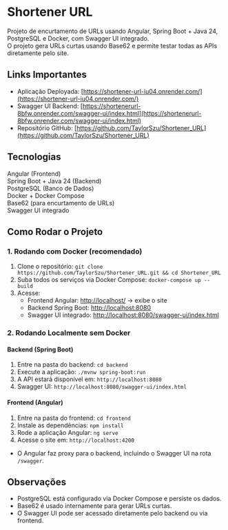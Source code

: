 # Shortener URL

Projeto de encurtamento de URLs usando Angular, Spring Boot + Java 24, PostgreSQL e Docker, com Swagger UI integrado.  
O projeto gera URLs curtas usando Base62 e permite testar todas as APIs diretamente pelo site.

## Links Importantes

- Aplicação Deployada: [https://shortener-url-iu04.onrender.com/](https://shortener-url-iu04.onrender.com/)  
- Swagger UI Backend: [https://shortenerurl-8bfw.onrender.com/swagger-ui/index.html](https://shortenerurl-8bfw.onrender.com/swagger-ui/index.html)  
- Repositório GitHub: [https://github.com/TaylorSzu/Shortener_URL](https://github.com/TaylorSzu/Shortener_URL)

## Tecnologias

Angular (Frontend)  
Spring Boot + Java 24 (Backend)  
PostgreSQL (Banco de Dados)  
Docker + Docker Compose  
Base62 (para encurtamento de URLs)  
Swagger UI integrado

## Como Rodar o Projeto

### 1. Rodando com Docker (recomendado)

1. Clone o repositório: `git clone https://github.com/TaylorSzu/Shortener_URL.git && cd Shortener_URL`  
2. Suba todos os serviços via Docker Compose: `docker-compose up --build`  
3. Acesse:
   - Frontend Angular: [http://localhost/](http://localhost/) → exibe o site  
   - Backend Spring Boot: [http://localhost:8080](http://localhost:8080)  
   - Swagger UI integrado: [http://localhost:8080/swagger-ui/index.html](http://localhost:8080/swagger-ui/index.html)

### 2. Rodando Localmente sem Docker

#### Backend (Spring Boot)
1. Entre na pasta do backend: `cd backend`  
2. Execute a aplicação: `./mvnw spring-boot:run`  
3. A API estará disponível em: `http://localhost:8080`  
4. Swagger UI: `http://localhost:8080/swagger-ui/index.html`

#### Frontend (Angular)
1. Entre na pasta do frontend: `cd frontend`  
2. Instale as dependências: `npm install`  
3. Rode a aplicação Angular: `ng serve`  
4. Acesse o site em: `http://localhost:4200`  
- O Angular faz proxy para o backend, incluindo o Swagger UI na rota `/swagger`.

## Observações

- PostgreSQL está configurado via Docker Compose e persiste os dados.  
- Base62 é usado internamente para gerar URLs curtas.  
- O Swagger UI pode ser acessado diretamente pelo backend ou via frontend.
